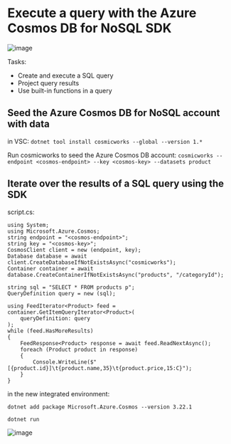 # Execute a query with the Azure Cosmos DB for NoSQL SDK

![image](https://github.com/ZCHAnalytics/Microsoft-Challenge-data-skills/assets/146954022/dee7aa74-2115-4af4-bd02-0a86986e96f0)

Tasks:
- Create and execute a SQL query
- Project query results
- Use built-in functions in a query

## Seed the Azure Cosmos DB for NoSQL account with data
in VSC: `dotnet tool install cosmicworks --global --version 1.*`

Run cosmicworks to seed the Azure Cosmos DB account:
`cosmicworks --endpoint <cosmos-endpoint> --key <cosmos-key> --datasets product`

## Iterate over the results of a SQL query using the SDK
script.cs:
```
using System;
using Microsoft.Azure.Cosmos;
string endpoint = "<cosmos-endpoint>";
string key = "<cosmos-key>";
CosmosClient client = new (endpoint, key);
Database database = await client.CreateDatabaseIfNotExistsAsync("cosmicworks");
Container container = await database.CreateContainerIfNotExistsAsync("products", "/categoryId");

string sql = "SELECT * FROM products p";
QueryDefinition query = new (sql);

using FeedIterator<Product> feed = container.GetItemQueryIterator<Product>(
    queryDefinition: query
);
while (feed.HasMoreResults)
{
    FeedResponse<Product> response = await feed.ReadNextAsync();
    foreach (Product product in response)
    {
        Console.WriteLine($"[{product.id}]\t{product.name,35}\t{product.price,15:C}");
    }
}
```
in the new integrated environment:

`dotnet add package Microsoft.Azure.Cosmos --version 3.22.1`

`dotnet run`

![image](https://github.com/ZCHAnalytics/Microsoft-Challenge-data-skills/assets/146954022/1ea3b655-6842-46b7-9836-dc8361fdb89f)


